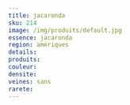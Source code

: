```yaml
---
title: jacaronda
sku: 214
image: /img/produits/default.jpg
essence: jacaronda
region: amériques
details: 
produits:
couleur: 
densite: 
veines: sans
rarete: 
---
```

